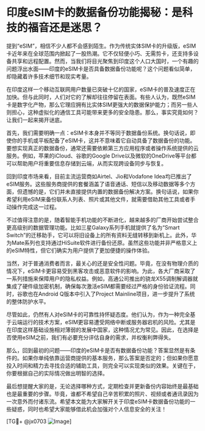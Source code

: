# 印度eSIM卡的数据备份功能揭秘：是科技的福音还是迷思？

提到“eSIM”，相信不少人都不会感到陌生。作为传统实体SIM卡的升级版，eSIM卡近年来在全球范围内掀起了一股热潮。它不仅轻便小巧、无需剪卡，还支持多设备共享和远程配置。然而，当我们将目光聚焦到印度这个人口大国时，一个有趣的问题浮出水面——印度的eSIM卡是否具备数据备份功能呢？这个问题看似简单，却隐藏着许多技术细节和现实考量。

在印度这样一个移动互联网用户数量已突破十亿的国家，eSIM卡的普及速度正在加快。但与此同时，人们对它的了解却往往停留在表面。有些人认为，既然eSIM卡是数字化产物，那么它理应拥有比实体SIM更强大的数据保护能力；而另一些人则担心，这种虚拟化的通信工具可能带来更多的安全隐患。那么，事实究竟如何？让我们一起来揭开谜底。

首先，我们需要明确一点：eSIM卡本身并不等同于数据备份系统。换句话说，即使你的手机或平板配备了eSIM卡，这并不意味着它自动具备了数据备份的功能。要想实现真正的数据备份，通常还需要依赖第三方应用程序或者操作系统提供的云服务。例如，苹果的iCloud、谷歌的Google Drive以及微软的OneDrive等平台都可以帮助用户将重要信息存储到云端，从而实现跨设备同步与恢复。

回到印度市场来看，目前主流运营商如Airtel、Jio和Vodafone Idea均已推出了eSIM服务。这些服务商提供的套餐涵盖了语音通话、短信以及移动数据等多个方面，但遗憾的是，它们并未直接提供内置的数据备份解决方案。换句话说，如果你希望利用eSIM来备份联系人列表、照片或其他文件，就需要借助其他工具或者手动操作完成这一过程。

不过值得注意的是，随着智能手机功能的不断进化，越来越多的厂商开始尝试整合更高级别的数据管理功能。比如三星Galaxy系列手机就提供了名为“Smart Switch”的迁移助手，它可以将旧设备上的所有资料无缝转移到新机上。此外，华为Mate系列也支持通过HiSuite软件进行备份还原。虽然这些功能并非严格意义上的eSIM特性，但它们确实为用户提供了更加便捷的操作体验。

当然，对于普通消费者而言，最关心的还是安全性问题。毕竟，在没有物理介质的情况下，eSIM卡更容易受到黑客攻击或恶意软件的影响。为此，各大厂商采取了一系列措施来保障用户的隐私权益。例如，高通公司推出的骁龙X55调制解调器就集成了硬件级加密机制，确保每次激活eSIM都需要经过严格的身份验证流程。同时，谷歌也在Android Q版本中引入了Project Mainline项目，进一步提升了系统的整体防护水平。

尽管如此，仍然有人对eSIM卡的可靠性持怀疑态度。他们认为，作为一种完全基于云端运行的技术方案，eSIM更容易遭受网络中断或服务器宕机的风险。尤其是在印度这样基础设施相对薄弱的发展中国家，这种情况尤为常见。因此，在选择是否使用eSIM之前，我们有必要充分评估自身的需求，并权衡利弊得失。

那么，回到最初的问题——印度的eSIM卡是否有数据备份功能？答案显然是有条件的。如果你单纯依靠运营商提供的基本服务，那么答案是否定的；但如果你愿意投入时间和精力去寻找合适的辅助工具，则完全可以实现类似的效果。关键在于，你要根据自己的实际情况做出明智的选择。

最后想提醒大家的是，无论选择哪种方式，定期检查并更新备份内容始终是最基础也是最重要的步骤。毕竟，谁都不希望自己辛苦积累的照片、视频或者通讯录因为一次意外而付诸东流。希望本文能为大家解开关于印度eSIM卡数据备份功能的一些疑惑，同时也希望大家能够借此机会加强对个人信息安全的关注！

[TG💪+ @jx0703 ![Image](https://github.com/user-attachments/assets/dbca1d08-cadb-493c-b0ec-ad6f7a83f270)]